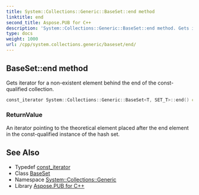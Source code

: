```yaml
---
title: System::Collections::Generic::BaseSet::end method
linktitle: end
second_title: Aspose.PUB for C++
description: 'System::Collections::Generic::BaseSet::end method. Gets iterator for a non-existent element behind the end of the const-qualified collection in C++.'
type: docs
weight: 1000
url: /cpp/system.collections.generic/baseset/end/
---
```

## BaseSet::end method


Gets iterator for a non-existent element behind the end of the const-qualified collection.

```cpp
const_iterator System::Collections::Generic::BaseSet<T, SET_T>::end() const noexcept
```


### ReturnValue

An iterator pointing to the theoretical element placed after the end element in the const-qualified instance of the hash set.

## See Also

* Typedef [const_iterator](../const_iterator/)
* Class [BaseSet](../)
* Namespace [System::Collections::Generic](../../)
* Library [Aspose.PUB for C++](../../../)
